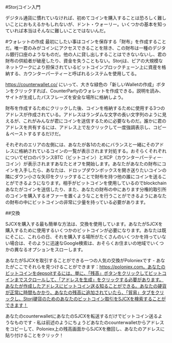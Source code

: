 #Storjコイン入門

デジタル通貨に慣れていなければ、初めてコインを購入することは恐ろしく難しいことにおもえるかもしれないが、ドント・ウォーリー。いくつかの基本を知っていれば本当はそんなに難しいことではないんだ。

#ウォレットの作成
最初にしたい事はコインを保存する「財布」を作成することだ。唯一君のみがコインにアクセスできることを除き、この財布は一種のデジタル銀行口座のようなものだ。他の人に貸し出しすることはできないないし、君の財布の供給者が破産したり、資金を失うこともない。Storjは、ピアの大規模なネットワークにより担保されているビットコインブロックチェーン上に資産を格納する、カウンターパーティーと呼ばれるシステムを使用してる。

https://counterwallet.co/ にいって、大きな緑色の「新しいWalletの作成」ボタンをクリックすれば、CounterPartyのウォレットを作成できる。説明を読み、サイトが生成したパスフレーズを安全な場所に格納しよう。

財布を作成するためにクリックした後、コインを格納するために使用する3つのアドレスが作成されている。アドレスはランダムな文字の長い文字列のように見えるが、これがみんなが君にコインを送信するために必要なものだ。誰かに君のアドレスを共有するには、アドレス上で左クリックして一度強調表示し、コピー＆ペーストするするだけだ。

それぞれのエリアの左側には、あなたが各1のためにバランスと一緒にそのアドレスに格納されているコインの一覧が表示されます対処する。おそらくそれぞれについてゼロのバランスBTC（ビットコイン）とXCP（カウンターパーティー·コイン）が表示されますあなたとオフを開始します。あなたがあなたの財布にコインを入手したら、あなたは、ドロップダウンボックスを開き送りたいコインの隣にダウン小さな矢印をクリックすることで財布を持つ他の誰にコインを送ることができるようになります。相手がビットコインを使用しているのでblockchainあなたがコインを送信したり、また、あなたの財布の中にあります分権的取引所のコインを購入するオファーを置くようなことを行うことができるようにあなたの財布の中にビットコインの非常に少量を持っている必要があります。



##交換

SJCXを購入する最も簡単な方法は、交換を使用しています。あなたがSJCXを購入するために使用するいくつかのビットコインが必要になります。あなたは既にそこに、これらの日、それを購入する場所がたくさんのいくつかを持っていない場合は、そのように迅速なGoogle検索は、おそらくお住まいの地域でいくつかの異なるオプションをスローします。

あなたがSJCXを取引することができる一つの人気の交換がPoloniexです - あなたがここでそれらを見つけることができます：https://poloniex.com。あなたのビットコインをdepsoitするには、単に、「残高」ボタンをクリックしてビットコインまでスクロールして、「アドレスを生成」をクリックする必要があります。あなたが作成したアドレスにビットコイン送る知ることができる。あなたの硬貨が正常に時間もかかり、あなたの残高に追加されていたら、「貿易」タブをクリックし、Storj硬貨のためのあなたのビットコイン取引をSJCXを検索することができます！

あなたのcounterwalletにあなたのSJCXを転送するだけでビットコイン送るようなものです - 私は前述のようにちょうどあなたのcounterwalletからアドレスをコピーして、Poloniex上の残高画面からSJCXを撤回し、あなたのアドレスに貼り付けることをクリック！